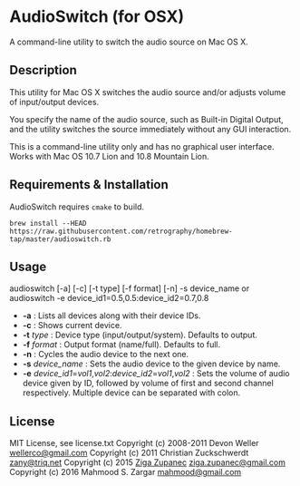 AudioSwitch (for OSX)
===============

A command-line utility to switch the audio source on Mac OS X.

Description
-----------

This utility for Mac OS X switches the audio source and/or adjusts volume of input/output devices.

You specify the name of the audio source, such as Built-in Digital Output, and the utility switches the source immediately without any GUI interaction.

This is a command-line utility only and has no graphical user interface.  Works with Mac OS 10.7 Lion and 10.8 Mountain Lion.

Requirements & Installation
-----------------------------------
AudioSwitch requires `cmake` to build.

    brew install --HEAD https://raw.githubusercontent.com/retrography/homebrew-tap/master/audioswitch.rb

Usage
-----

audioswitch [-a] [-c] [-t type] [-f format] [-n] -s device_name
or
audioswitch -e device_id1=0.5,0.5:device_id2=0.7,0.8

 - **-a**               : Lists all devices along with their device IDs.
 - **-c**               : Shows current device.
 - **-t** _type_        : Device type (input/output/system). Defaults to output.
 - **-f** _format_      : Output format (name/full). Defaults to full.
 - **-n**               : Cycles the audio device to the next one.
 - **-s** _device_name_ : Sets the audio device to the given device by name.
 - **-e** _device_id1_=_vol1_,_vol2_:_device_id2_=_vol1_,_vol2_ : Sets the volume of audio device given by ID, followed by volume of first and second channel respectively. Multiple device can be separated with colon.

License
-------

MIT License, see license.txt
Copyright (c) 2008-2011 Devon Weller <wellerco@gmail.com>
Copyright (c) 2011 Christian Zuckschwerdt <zany@triq.net>
Copyright (c) 2015 [Ziga Zupanec](https://github.com/agiz/) <ziga.zupanec@gmail.com>
Copyright (c) 2016 Mahmood S. Zargar <mahmood@gmail.com>
